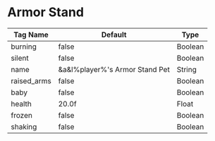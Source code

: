 # Armor Stand

| Tag Name     | Default                          | Type    |
| ------------ | -------------------------------- | ------- |
| burning      | false                            | Boolean |
| silent       | false                            | Boolean |
| name         | \&a\&l%player%'s Armor Stand Pet | String  |
| raised\_arms | false                            | Boolean |
| baby         | false                            | Boolean |
| health       | 20.0f                            | Float   |
| frozen       | false                            | Boolean |
| shaking      | false                            | Boolean |
